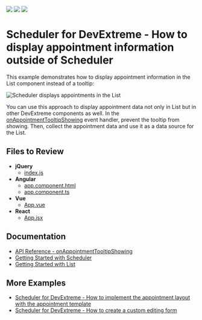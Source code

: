 <!-- default badges list -->
![](https://img.shields.io/endpoint?url=https://codecentral.devexpress.com/api/v1/VersionRange/535629266/22.1.5%2B)
[![](https://img.shields.io/badge/Open_in_DevExpress_Support_Center-FF7200?style=flat-square&logo=DevExpress&logoColor=white)](https://supportcenter.devexpress.com/ticket/details/T1115001)
[![](https://img.shields.io/badge/📖_How_to_use_DevExpress_Examples-e9f6fc?style=flat-square)](https://docs.devexpress.com/GeneralInformation/403183)
<!-- default badges end -->

# Scheduler for DevExtreme - How to display appointment information outside of Scheduler

This example demonstrates how to display appointment information in the List component instead of a tooltip:

![Scheduler displays appointments in the List](https://user-images.githubusercontent.com/54763823/190431173-77cdb221-6c89-4f06-ae42-437581926178.gif)

You can use this approach to display appointment data not only in List but in other DevExtreme components as well. In the [onAppointmentTooltipShowing](https://js.devexpress.com/Documentation/ApiReference/UI_Components/dxScheduler/Configuration/#onAppointmentTooltipShowing) event handler, prevent the tooltip from showing. Then, collect the appointment data and use it as a data source for the List.

## Files to Review

- **jQuery**
    - [index.js](jQuery/src/index.js)
- **Angular**
    - [app.component.html](Angular/src/app/app.component.html)
    - [app.component.ts](Angular/src/app/app.component.ts)
- **Vue**
    - [App.vue](Vue/src/App.vue)
- **React**
    - [App.jsx](React/src/App.jsx)

## Documentation

- [API Reference - onAppointmentTooltipShowing](https://js.devexpress.com/Documentation/ApiReference/UI_Components/dxScheduler/Configuration/#onAppointmentTooltipShowing)
- [Getting Started with Scheduler](https://js.devexpress.com/Documentation/Guide/UI_Components/Scheduler/Getting_Started_with_Scheduler/)
- [Getting Started with List](https://js.devexpress.com/Documentation/Guide/UI_Components/List/Getting_Started_with_List/)

## More Examples

- [Scheduler for DevExtreme - How to implement the appointment layout with the appointment template](https://github.com/DevExpress-Examples/devextreme-scheduler-appointment-template)
- [Scheduler for DevExtreme - How to create a custom editing form](https://github.com/DevExpress-Examples/devextreme-scheduler-create-custom-editing-form)
